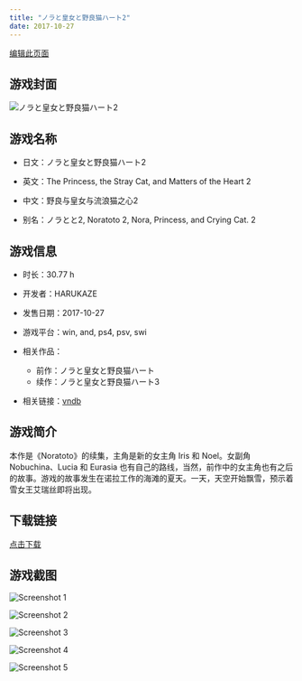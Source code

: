 ```yaml
---
title: "ノラと皇女と野良猫ハート2"
date: 2017-10-27
---
```

[编辑此页面](https://github.com/ACG-3/ADV3-source/blob/main/source/_posts/%E3%83%8E%E3%83%A9%E3%81%A8%E7%9A%87%E5%A5%B3%E3%81%A8%E9%87%8E%E8%89%AF%E7%8C%AB%E3%83%8F%E3%83%BC%E3%83%882.md)

## 游戏封面

![ノラと皇女と野良猫ハート2](https%3A//pan.timero.xyz/onedrive/img_lib_001/%E3%83%8E%E3%83%A9%E3%81%A8%E7%9A%87%E5%A5%B3%E3%81%A8%E9%87%8E%E8%89%AF%E7%8C%AB%E3%83%8F%E3%83%BC%E3%83%882_cover.avif)


## 游戏名称

- 日文：ノラと皇女と野良猫ハート2
- 英文：The Princess, the Stray Cat, and Matters of the Heart 2
- 中文：野良与皇女与流浪猫之心2

- 别名：ノラとと2, Noratoto 2, Nora, Princess, and Crying Cat. 2


## 游戏信息

- 时长：30.77 h
- 开发者：HARUKAZE
- 发售日期：2017-10-27
- 游戏平台：win, and, ps4, psv, swi
- 相关作品：
   - 前作：ノラと皇女と野良猫ハート
   - 续作：ノラと皇女と野良猫ハート3

- 相关链接：[vndb](https://vndb.org/v19841)


## 游戏简介

本作是《Noratoto》的续集，主角是新的女主角 Iris 和 Noel。女副角 Nobuchina、Lucia 和 Eurasia 也有自己的路线，当然，前作中的女主角也有之后的故事。游戏的故事发生在诺拉工作的海滩的夏天。一天，天空开始飘雪，预示着雪女王艾瑞丝即将出现。




## 下载链接

[点击下载](https://pan.timero.xyz/onedrive/adv_lib_001/%E3%83%8E%E3%83%A9%E3%81%A8%E7%9A%87%E5%A5%B3%E3%81%A8%E9%87%8E%E8%89%AF%E7%8C%AB%E3%83%8F%E3%83%BC%E3%83%882)


## 游戏截图


![Screenshot 1](https%3A//pan.timero.xyz/onedrive/img_lib_001/%E3%83%8E%E3%83%A9%E3%81%A8%E7%9A%87%E5%A5%B3%E3%81%A8%E9%87%8E%E8%89%AF%E7%8C%AB%E3%83%8F%E3%83%BC%E3%83%882_Screenshot_1.avif)

![Screenshot 2](https%3A//pan.timero.xyz/onedrive/img_lib_001/%E3%83%8E%E3%83%A9%E3%81%A8%E7%9A%87%E5%A5%B3%E3%81%A8%E9%87%8E%E8%89%AF%E7%8C%AB%E3%83%8F%E3%83%BC%E3%83%882_Screenshot_2.avif)

![Screenshot 3](https%3A//pan.timero.xyz/onedrive/img_lib_001/%E3%83%8E%E3%83%A9%E3%81%A8%E7%9A%87%E5%A5%B3%E3%81%A8%E9%87%8E%E8%89%AF%E7%8C%AB%E3%83%8F%E3%83%BC%E3%83%882_Screenshot_3.avif)

![Screenshot 4](https%3A//pan.timero.xyz/onedrive/img_lib_001/%E3%83%8E%E3%83%A9%E3%81%A8%E7%9A%87%E5%A5%B3%E3%81%A8%E9%87%8E%E8%89%AF%E7%8C%AB%E3%83%8F%E3%83%BC%E3%83%882_Screenshot_4.avif)

![Screenshot 5](https%3A//pan.timero.xyz/onedrive/img_lib_001/%E3%83%8E%E3%83%A9%E3%81%A8%E7%9A%87%E5%A5%B3%E3%81%A8%E9%87%8E%E8%89%AF%E7%8C%AB%E3%83%8F%E3%83%BC%E3%83%882_Screenshot_5.avif)


